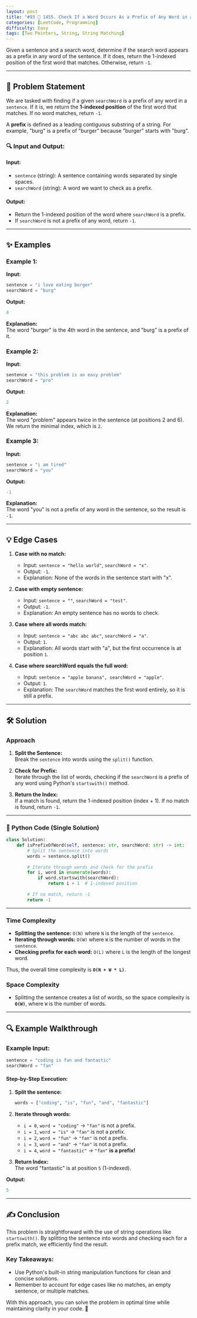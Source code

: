 ```yaml
---
layout: post  
title: "#93 📝 1455. Check If a Word Occurs As a Prefix of Any Word in a Sentence 🚀🧠"
categories: [LeetCode, Programming]
difficulty: Easy
tags: [Two Pointers, String, String Matching]
---
```


Given a sentence and a search word, determine if the search word appears as a prefix in any word of the sentence. If it does, return the 1-indexed position of the first word that matches. Otherwise, return `-1`.  

---

## 🧐 **Problem Statement**  
We are tasked with finding if a given `searchWord` is a prefix of any word in a `sentence`. If it is, we return the **1-indexed position** of the first word that matches. If no word matches, return `-1`.  
 
A **prefix** is defined as a leading contiguous substring of a string. For example, "burg" is a prefix of "burger" because "burger" starts with "burg".  

### 🔍 **Input and Output:**  

#### **Input:**  
- `sentence` (string): A sentence containing words separated by single spaces.  
- `searchWord` (string): A word we want to check as a prefix.  

#### **Output:**  
- Return the 1-indexed position of the word where `searchWord` is a prefix.  
- If `searchWord` is not a prefix of any word, return `-1`.  

---

## ✨ **Examples**  

### **Example 1:**  
**Input:**  
```python
sentence = "i love eating burger"  
searchWord = "burg"
```  
**Output:**  
```python
4
```  
**Explanation:**  
The word "burger" is the 4th word in the sentence, and "burg" is a prefix of it.  

### **Example 2:**  
**Input:**  
```python
sentence = "this problem is an easy problem"  
searchWord = "pro"
```  
**Output:**  
```python
2
```  
**Explanation:**  
The word "problem" appears twice in the sentence (at positions 2 and 6). We return the minimal index, which is `2`.  

### **Example 3:**  
**Input:**  
```python
sentence = "i am tired"  
searchWord = "you"
```  
**Output:**  
```python
-1
```  
**Explanation:**  
The word "you" is not a prefix of any word in the sentence, so the result is `-1`.  

---

## 💡 **Edge Cases**  
1. **Case with no match:**  
   - Input: `sentence = "hello world"`, `searchWord = "x"`.  
   - Output: `-1`.  
   - Explanation: None of the words in the sentence start with "x".  

2. **Case with empty sentence:**  
   - Input: `sentence = ""`, `searchWord = "test"`.  
   - Output: `-1`.  
   - Explanation: An empty sentence has no words to check.  

3. **Case where all words match:**  
   - Input: `sentence = "abc abc abc"`, `searchWord = "a"`.  
   - Output: `1`.  
   - Explanation: All words start with "a", but the first occurrence is at position `1`.  

4. **Case where searchWord equals the full word:**  
   - Input: `sentence = "apple banana", searchWord = "apple"`.  
   - Output: `1`.  
   - Explanation: The `searchWord` matches the first word entirely, so it is still a prefix.  

---

## 🛠️ **Solution**  

### Approach  
1. **Split the Sentence:**  
   Break the `sentence` into words using the `split()` function.  

2. **Check for Prefix:**  
   Iterate through the list of words, checking if the `searchWord` is a prefix of any word using Python's `startswith()` method.  

3. **Return the Index:**  
   If a match is found, return the 1-indexed position (index + 1). If no match is found, return `-1`.  

---

### 🔹 **Python Code (Single Solution)**  

```python
class Solution:
    def isPrefixOfWord(self, sentence: str, searchWord: str) -> int:
        # Split the sentence into words
        words = sentence.split()
        
        # Iterate through words and check for the prefix
        for i, word in enumerate(words):
            if word.startswith(searchWord):
                return i + 1  # 1-indexed position
        
        # If no match, return -1
        return -1
```

---

### **Time Complexity**  
- **Splitting the sentence:** `O(N)` where `N` is the length of the `sentence`.  
- **Iterating through words:** `O(W)` where `W` is the number of words in the `sentence`.  
- **Checking prefix for each word:** `O(L)` where `L` is the length of the longest word.  

Thus, the overall time complexity is **`O(N + W * L)`**.  

### **Space Complexity**  
- Splitting the sentence creates a list of words, so the space complexity is **`O(W)`**, where `W` is the number of words.  

---

## 🔍 **Example Walkthrough**  

### **Example Input:**  
```python
sentence = "coding is fun and fantastic"
searchWord = "fan"
```  

#### Step-by-Step Execution:  
1. **Split the sentence:**  
   ```python
   words = ["coding", "is", "fun", "and", "fantastic"]
   ```  

2. **Iterate through words:**  
   - `i = 0`, `word = "coding"` → `"fan"` is not a prefix.  
   - `i = 1`, `word = "is"` → `"fan"` is not a prefix.  
   - `i = 2`, `word = "fun"` → `"fan"` is not a prefix.  
   - `i = 3`, `word = "and"` → `"fan"` is not a prefix.  
   - `i = 4`, `word = "fantastic"` → `"fan"` **is a prefix!**  

3. **Return Index:**  
   The word "fantastic" is at position `5` (1-indexed).  

**Output:**  
```python
5
```  

---

## ✍️ **Conclusion**  
This problem is straightforward with the use of string operations like `startswith()`. By splitting the sentence into words and checking each for a prefix match, we efficiently find the result.  

### **Key Takeaways:**  
- Use Python's built-in string manipulation functions for clean and concise solutions.  
- Remember to account for edge cases like no matches, an empty sentence, or multiple matches.  

With this approach, you can solve the problem in optimal time while maintaining clarity in your code. 🚀  
